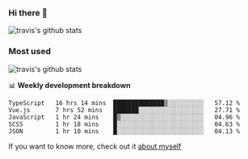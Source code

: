### Hi there 👋

<!--
**HondryTravis/HondryTravis** is a ✨ _special_ ✨ repository because its `README.md` (this file) appears on your GitHub profile.

Here are some ideas to get you started:

- 🔭 I’m currently working on ...
- 🌱 I’m currently learning ...
- 👯 I’m looking to collaborate on ...
- 🤔 I’m looking for help with ...
- 💬 Ask me about ...
- 📫 How to reach me: ...
- 😄 Pronouns: ...
- ⚡ Fun fact: ...
-->

![travis's github stats](https://github-readme-stats.vercel.app/api?username=HondryTravis&hide=stars)
### Most used
![travis's github stats](https://github-readme-stats.anuraghazra1.vercel.app/api/top-langs/?username=HondryTravis&layout=compact&hide_title=true)

📊 **Weekly development breakdown**

<!--START_SECTION:waka-->

```text
TypeScript   16 hrs 14 mins  ██████████████▒░░░░░░░░░░   57.12 %
Vue.js       7 hrs 52 mins   ███████░░░░░░░░░░░░░░░░░░   27.71 %
JavaScript   1 hr 24 mins    █▒░░░░░░░░░░░░░░░░░░░░░░░   04.96 %
SCSS         1 hr 18 mins    █░░░░░░░░░░░░░░░░░░░░░░░░   04.63 %
JSON         1 hr 10 mins    █░░░░░░░░░░░░░░░░░░░░░░░░   04.13 %
```

<!--END_SECTION:waka-->

If you want to know more, check out it [about myself](https://hondrytravis.github.io/)
